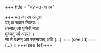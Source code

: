 +++
title = "०४ यत् त्वा स्व"

+++
यत् त्वा स्व आदृशा  
यद् वा चकार निष्ट्यः ।  
तस्मात् त्वा पृथिवी माता  
मुञ्चतु पर्य् अंहसः ।  
सा ते यक्ष्मम् अप स्कन्दयत्व् अधि (…) +++(see 1d)+++  
(…) ॥ +++(see 1ef)+++